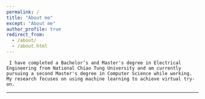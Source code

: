 ```yaml
---
permalink: /
title: "About me"
except: "About me"
author_profile: true
redirect_from: 
  - /about/
  - /about.html
---
```


     I have completed a Bachelor’s and Master's degree in Electrical Engineering from National Chiao Tung University and am currently pursuing a second Master's degree in Computer Science while working. My research focuses on using machine learning to achieve virtual try-on.

---
